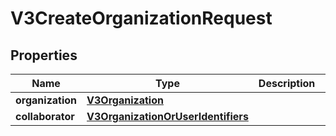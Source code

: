 
# V3CreateOrganizationRequest

## Properties
Name | Type | Description | Notes
------------ | ------------- | ------------- | -------------
**organization** | [**V3Organization**](V3Organization.md) |  |  [optional]
**collaborator** | [**V3OrganizationOrUserIdentifiers**](V3OrganizationOrUserIdentifiers.md) |  |  [optional]



